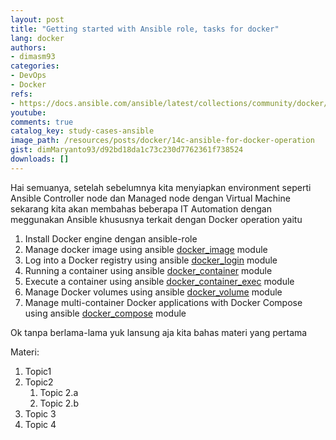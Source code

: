 ```yaml
---
layout: post
title: "Getting started with Ansible role, tasks for docker"
lang: docker
authors:
- dimasm93
categories:
- DevOps
- Docker
refs: 
- https://docs.ansible.com/ansible/latest/collections/community/docker/index.html
youtube: 
comments: true
catalog_key: study-cases-ansible
image_path: /resources/posts/docker/14c-ansible-for-docker-operation
gist: dimMaryanto93/d92bd18da1c73c230d7762361f738524
downloads: []
---
```


Hai semuanya, setelah sebelumnya kita menyiapkan environment seperti Ansible Controller node dan Managed node dengan Virtual Machine sekarang kita akan membahas beberapa IT Automation dengan meggunakan Ansible khususnya terkait dengan Docker operation yaitu

1. Install Docker engine dengan ansible-role
2. Manage docker image using ansible [docker_image](https://docs.ansible.com/ansible/latest/collections/community/docker/docker_image_module.html#ansible-collections-community-docker-docker-image-module) module
3. Log into a Docker registry using ansible [docker_login](https://docs.ansible.com/ansible/latest/collections/community/docker/docker_login_module.html#ansible-collections-community-docker-docker-login-module) module
4. Running a container using ansible [docker_container](https://docs.ansible.com/ansible/latest/collections/community/docker/docker_container_module.html#ansible-collections-community-docker-docker-container-module) module
5. Execute a container using ansible [docker_container_exec](https://docs.ansible.com/ansible/latest/collections/community/docker/docker_container_exec_module.html#ansible-collections-community-docker-docker-container-exec-module) module
6. Manage Docker volumes using ansible [docker_volume](https://docs.ansible.com/ansible/latest/collections/community/docker/docker_volume_module.html#ansible-collections-community-docker-docker-volume-module) module
7. Manage multi-container Docker applications with Docker Compose using ansible [docker_compose](https://docs.ansible.com/ansible/latest/collections/community/docker/docker_compose_module.html#ansible-collections-community-docker-docker-compose-module) module

Ok tanpa berlama-lama yuk lansung aja kita bahas materi yang pertama

<!--more-->

Materi: 

1. Topic1
2. Topic2
    1. Topic 2.a
    2. Topic 2.b
3. Topic 3
4. Topic 4